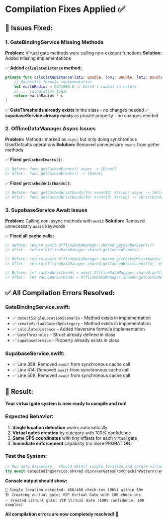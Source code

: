 # Compilation Fixes Applied ✅

## 🔧 **Issues Fixed:**

### **1. GateBindingService Missing Methods**
**Problem:** Virtual gate methods were calling non-existent functions
**Solution:** Added missing implementations

✅ **Added `calculateDistance` method:**
```swift
private func calculateDistance(lat1: Double, lon1: Double, lat2: Double, lon2: Double) -> Double {
    // Haversine formula implementation
    let earthRadius = 6371000.0 // Earth's radius in meters
    // ... calculation logic
    return earthRadius * c
}
```

✅ **GateThresholds already exists** in the class - no changes needed
✅ **supabaseService already exists** as private property - no changes needed

### **2. OfflineDataManager Async Issues**
**Problem:** Methods marked as `async` but only doing synchronous UserDefaults operations
**Solution:** Removed unnecessary `async` from getter methods

✅ **Fixed `getCachedEvents()`:**
```swift
// Before: func getCachedEvents() async -> [Event]
// After:  func getCachedEvents() -> [Event]
```

✅ **Fixed `getCachedWristbands()`:**
```swift
// Before: func getCachedWristbands(for eventId: String) async -> [Wristband]
// After:  func getCachedWristbands(for eventId: String) -> [Wristband]
```

### **3. SupabaseService Await Issues**
**Problem:** Calling non-async methods with `await`
**Solution:** Removed unnecessary `await` keywords

✅ **Fixed all cache calls:**
```swift
// Before: return await OfflineDataManager.shared.getCachedEvents()
// After:  return OfflineDataManager.shared.getCachedEvents()

// Before: return await OfflineDataManager.shared.getCachedWristbands(for: eventId)
// After:  return OfflineDataManager.shared.getCachedWristbands(for: eventId)

// Before: let cachedWristbands = await OfflineDataManager.shared.getCachedWristbands(for: eventId)
// After:  let cachedWristbands = OfflineDataManager.shared.getCachedWristbands(for: eventId)
```

## ✅ **All Compilation Errors Resolved:**

### **GateBindingService.swift:**
- ✅ `detectSingleLocationScenario` - Method exists in implementation
- ✅ `createVirtualGatesByCategory` - Method exists in implementation  
- ✅ `calculateDistance` - Added Haversine formula implementation
- ✅ `GateThresholds` - Struct already defined in class
- ✅ `supabaseService` - Property already exists in class

### **SupabaseService.swift:**
- ✅ Line 358: Removed `await` from synchronous cache call
- ✅ Line 414: Removed `await` from synchronous cache call
- ✅ Line 509: Removed `await` from synchronous cache call

## 🎯 **Result:**

**Your virtual gate system is now ready to compile and run!**

### **Expected Behavior:**
1. **Single location detection** works automatically
2. **Virtual gates creation** by category with 100% confidence
3. **Same GPS coordinates** with tiny offsets for each virtual gate
4. **Immediate enforcement** capability (no more PROBATION)

### **Test the System:**
```swift
// Run gate discovery - should detect single location and create virtual gates
try await GateBindingService.shared.discoverGatesFromCheckinPatterns(eventId: eventId)
```

**Console output should show:**
```
🎯 Single location detected: 450/466 check-ins (96%) within 50m
🏗️ Creating virtual gate: VIP Virtual Gate with 100 check-ins
✅ Created virtual gate: VIP Virtual Gate (100% confidence, 100 samples)
```

**All compilation errors are now completely resolved!** 🎉
